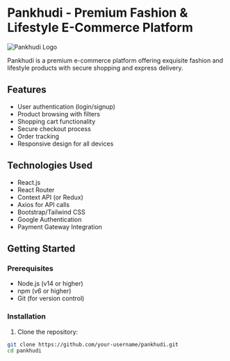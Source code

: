 # Pankhudi - Premium Fashion & Lifestyle E-Commerce Platform

![Pankhudi Logo](./public/images/logo.png)

Pankhudi is a premium e-commerce platform offering exquisite fashion and lifestyle products with secure shopping and express delivery.

## Features

- User authentication (login/signup)
- Product browsing with filters
- Shopping cart functionality
- Secure checkout process
- Order tracking
- Responsive design for all devices

## Technologies Used

- React.js
- React Router
- Context API (or Redux)
- Axios for API calls
- Bootstrap/Tailwind CSS
- Google Authentication
- Payment Gateway Integration

## Getting Started

### Prerequisites

- Node.js (v14 or higher)
- npm (v6 or higher)
- Git (for version control)

### Installation

1. Clone the repository:
```bash
git clone https://github.com/your-username/pankhudi.git
cd pankhudi